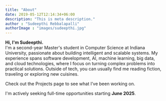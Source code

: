 ```yaml
---
title: "About"
date: 2019-05-12T12:14:34+06:00
description: "This is meta description."
author : "Sudeepthi Rebbalapalli"
authorImage : "images/sudeepthi.jpg"
---
```


**Hi, I'm Sudeepthi.**  
I'm a second-year Master's student in Computer Science at Indiana University, passionate about building intelligent and scalable systems. My experience spans software development, AI, machine learning, big data, and cloud technologies, where I focus on turning complex problems into practical solutions. Outside of tech, you can usually find me reading fiction, traveling or exploring new cuisines.

Check out the Projects page to see what I’ve been working on.

I'm actively seeking full-time opportunities starting **June 2025**.
